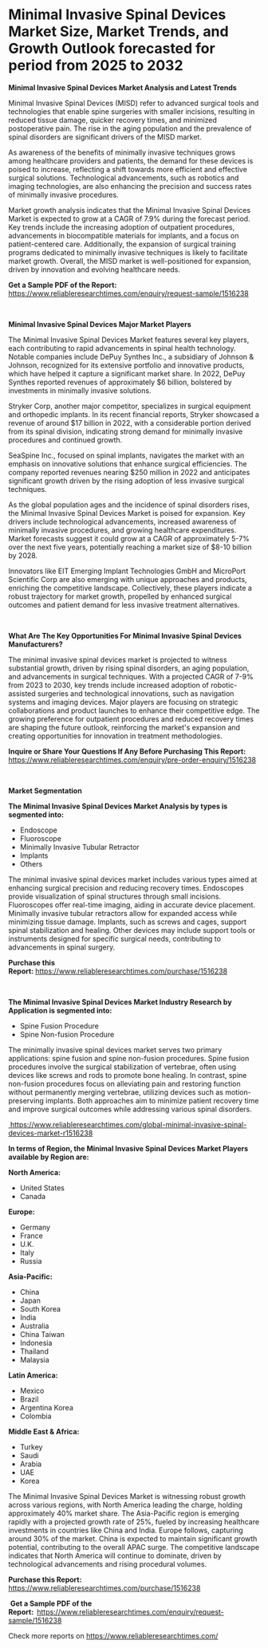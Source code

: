<p><h1>Minimal Invasive Spinal Devices Market Size, Market Trends, and Growth Outlook forecasted for period from 2025 to 2032</h1></p><p><strong>Minimal Invasive Spinal Devices Market Analysis and Latest Trends</strong></p>
<p><p>Minimal Invasive Spinal Devices (MISD) refer to advanced surgical tools and technologies that enable spine surgeries with smaller incisions, resulting in reduced tissue damage, quicker recovery times, and minimized postoperative pain. The rise in the aging population and the prevalence of spinal disorders are significant drivers of the MISD market. </p><p>As awareness of the benefits of minimally invasive techniques grows among healthcare providers and patients, the demand for these devices is poised to increase, reflecting a shift towards more efficient and effective surgical solutions. Technological advancements, such as robotics and imaging technologies, are also enhancing the precision and success rates of minimally invasive procedures.</p><p>Market growth analysis indicates that the Minimal Invasive Spinal Devices Market is expected to grow at a CAGR of 7.9% during the forecast period. Key trends include the increasing adoption of outpatient procedures, advancements in biocompatible materials for implants, and a focus on patient-centered care. Additionally, the expansion of surgical training programs dedicated to minimally invasive techniques is likely to facilitate market growth. Overall, the MISD market is well-positioned for expansion, driven by innovation and evolving healthcare needs.</p></p>
<p><strong>Get a Sample PDF of the Report:&nbsp;</strong> <a href="https://www.reliableresearchtimes.com/enquiry/request-sample/1516238?utm_campaign=2196&utm_medium=2&utm_source=Github&utm_content=ia&utm_term=29032025&utm_id=minimal-invasive-spinal-devices">https://www.reliableresearchtimes.com/enquiry/request-sample/1516238</a></p>
<p>&nbsp;</p>
<p><strong>Minimal Invasive Spinal Devices Major Market Players</strong></p>
<p><p>The Minimal Invasive Spinal Devices Market features several key players, each contributing to rapid advancements in spinal health technology. Notable companies include DePuy Synthes Inc., a subsidiary of Johnson & Johnson, recognized for its extensive portfolio and innovative products, which have helped it capture a significant market share. In 2022, DePuy Synthes reported revenues of approximately $6 billion, bolstered by investments in minimally invasive solutions.</p><p>Stryker Corp, another major competitor, specializes in surgical equipment and orthopedic implants. In its recent financial reports, Stryker showcased a revenue of around $17 billion in 2022, with a considerable portion derived from its spinal division, indicating strong demand for minimally invasive procedures and continued growth.</p><p>SeaSpine Inc., focused on spinal implants, navigates the market with an emphasis on innovative solutions that enhance surgical efficiencies. The company reported revenues nearing $250 million in 2022 and anticipates significant growth driven by the rising adoption of less invasive surgical techniques.</p><p>As the global population ages and the incidence of spinal disorders rises, the Minimal Invasive Spinal Devices Market is poised for expansion. Key drivers include technological advancements, increased awareness of minimally invasive procedures, and growing healthcare expenditures. Market forecasts suggest it could grow at a CAGR of approximately 5-7% over the next five years, potentially reaching a market size of $8-10 billion by 2028.</p><p>Innovators like EIT Emerging Implant Technologies GmbH and MicroPort Scientific Corp are also emerging with unique approaches and products, enriching the competitive landscape. Collectively, these players indicate a robust trajectory for market growth, propelled by enhanced surgical outcomes and patient demand for less invasive treatment alternatives.</p></p>
<p>&nbsp;</p>
<p><strong>What Are The Key Opportunities For Minimal Invasive Spinal Devices Manufacturers?</strong></p>
<p><p>The minimal invasive spinal devices market is projected to witness substantial growth, driven by rising spinal disorders, an aging population, and advancements in surgical techniques. With a projected CAGR of 7-9% from 2023 to 2030, key trends include increased adoption of robotic-assisted surgeries and technological innovations, such as navigation systems and imaging devices. Major players are focusing on strategic collaborations and product launches to enhance their competitive edge. The growing preference for outpatient procedures and reduced recovery times are shaping the future outlook, reinforcing the market's expansion and creating opportunities for innovation in treatment methodologies.</p></p>
<p><strong>Inquire or Share Your Questions If Any Before Purchasing This Report:</strong> <a href="https://www.reliableresearchtimes.com/enquiry/pre-order-enquiry/1516238?utm_campaign=2196&utm_medium=2&utm_source=Github&utm_content=ia&utm_term=29032025&utm_id=minimal-invasive-spinal-devices">https://www.reliableresearchtimes.com/enquiry/pre-order-enquiry/1516238</a></p>
<p>&nbsp;</p>
<p><strong>Market Segmentation</strong></p>
<p><strong>The Minimal Invasive Spinal Devices Market Analysis by types is segmented into:</strong></p>
<p><ul><li>Endoscope</li><li>Fluoroscope</li><li>Minimally Invasive Tubular Retractor</li><li>Implants</li><li>Others</li></ul></p>
<p><p>The minimal invasive spinal devices market includes various types aimed at enhancing surgical precision and reducing recovery times. Endoscopes provide visualization of spinal structures through small incisions. Fluoroscopes offer real-time imaging, aiding in accurate device placement. Minimally invasive tubular retractors allow for expanded access while minimizing tissue damage. Implants, such as screws and cages, support spinal stabilization and healing. Other devices may include support tools or instruments designed for specific surgical needs, contributing to advancements in spinal surgery.</p></p>
<p><strong>Purchase this Report:&nbsp;</strong><a href="https://www.reliableresearchtimes.com/purchase/1516238?utm_campaign=2196&utm_medium=2&utm_source=Github&utm_content=ia&utm_term=29032025&utm_id=minimal-invasive-spinal-devices">https://www.reliableresearchtimes.com/purchase/1516238</a></p>
<p>&nbsp;</p>
<p><strong>The Minimal Invasive Spinal Devices Market Industry Research by Application is segmented into:</strong></p>
<p><ul><li>Spine Fusion Procedure</li><li>Spine Non-fusion Procedure</li></ul></p>
<p><p>The minimally invasive spinal devices market serves two primary applications: spine fusion and spine non-fusion procedures. Spine fusion procedures involve the surgical stabilization of vertebrae, often using devices like screws and rods to promote bone healing. In contrast, spine non-fusion procedures focus on alleviating pain and restoring function without permanently merging vertebrae, utilizing devices such as motion-preserving implants. Both approaches aim to minimize patient recovery time and improve surgical outcomes while addressing various spinal disorders.</p></p>
<p><a href="https://www.reliableresearchtimes.com/global-minimal-invasive-spinal-devices-market-r1516238?utm_campaign=2196&utm_medium=2&utm_source=Github&utm_content=ia&utm_term=29032025&utm_id=minimal-invasive-spinal-devices">&nbsp;https://www.reliableresearchtimes.com/global-minimal-invasive-spinal-devices-market-r1516238</a></p>
<p><strong>In terms of Region, the Minimal Invasive Spinal Devices Market Players available by Region are:</strong></p>
<p>
    <p> <strong> North America: </strong>
        <ul>
            <li>United States</li>
            <li>Canada</li>
        </ul>
        </p> 
    <p> <strong> Europe: </strong>
        <ul>
            <li>Germany</li>
            <li>France</li>
            <li>U.K.</li>
            <li>Italy</li>
            <li>Russia</li>
        </ul>
        </p> 
    <p> <strong> Asia-Pacific: </strong>
        <ul>
            <li>China</li>
            <li>Japan</li>
            <li>South Korea</li>
            <li>India</li>
            <li>Australia</li>
            <li>China Taiwan</li>
            <li>Indonesia</li>
            <li>Thailand</li>
            <li>Malaysia</li>
        </ul>
        </p> 
    <p> <strong> Latin America: </strong>
        <ul>
            <li>Mexico</li>
            <li>Brazil</li>
            <li>Argentina Korea</li>
            <li>Colombia</li>
        </ul>
        </p> 
    <p> <strong> Middle East & Africa: </strong>
        <ul>
            <li>Turkey</li>
            <li>Saudi</li>
            <li>Arabia</li>
            <li>UAE</li>
            <li>Korea</li>
        </ul>
    </p>
    </p>
<p><p>The Minimal Invasive Spinal Devices Market is witnessing robust growth across various regions, with North America leading the charge, holding approximately 40% market share. The Asia-Pacific region is emerging rapidly with a projected growth rate of 25%, fueled by increasing healthcare investments in countries like China and India. Europe follows, capturing around 30% of the market. China is expected to maintain significant growth potential, contributing to the overall APAC surge. The competitive landscape indicates that North America will continue to dominate, driven by technological advancements and rising procedural volumes.</p></p>
<p><strong>Purchase this Report: </strong><a href="https://www.reliableresearchtimes.com/purchase/1516238?utm_campaign=2196&utm_medium=2&utm_source=Github&utm_content=ia&utm_term=29032025&utm_id=minimal-invasive-spinal-devices">https://www.reliableresearchtimes.com/purchase/1516238</a></p>
<p>&nbsp;<strong>Get a Sample PDF of the Report:&nbsp;&nbsp;</strong><a href="https://www.reliableresearchtimes.com/enquiry/request-sample/1516238?utm_campaign=2196&utm_medium=2&utm_source=Github&utm_content=ia&utm_term=29032025&utm_id=minimal-invasive-spinal-devices">https://www.reliableresearchtimes.com/enquiry/request-sample/1516238</a></p>
<p><strong></strong></p>
<p>Check more reports on <a href="https://www.reliableresearchtimes.com/?utm_campaign=2196&utm_medium=2&utm_source=Github&utm_content=ia&utm_term=29032025&utm_id=minimal-invasive-spinal-devices">https://www.reliableresearchtimes.com/</a></p>